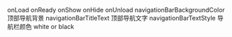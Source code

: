 onLoad
onReady
onShow
onHide
onUnload
navigationBarBackgroundColor 顶部导航背景
navigationBarTitleText 顶部导航文字
navigationBarTextStyle 导航栏颜色 white or black
